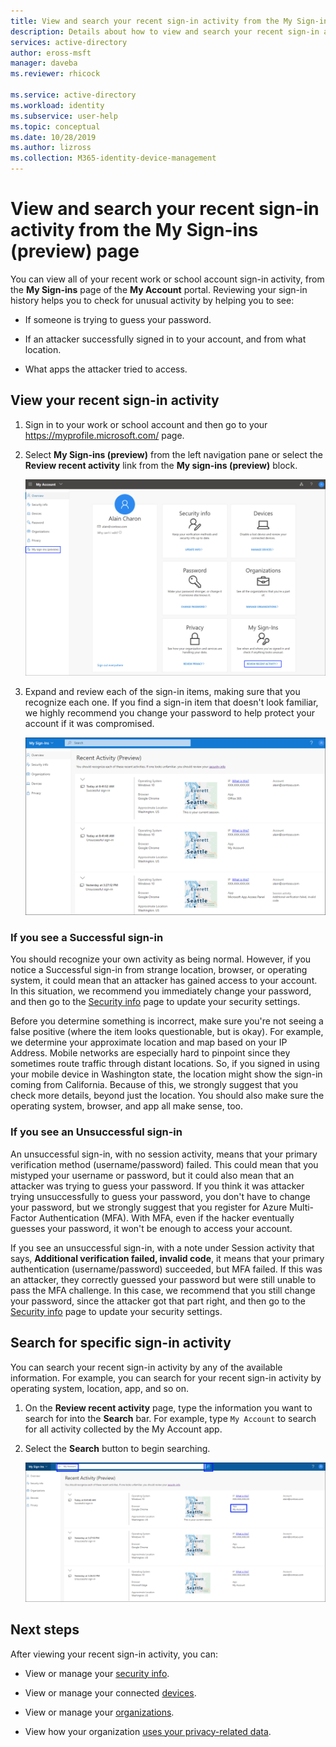 ```yaml
---
title: View and search your recent sign-in activity from the My Sign-in (preview) page - Azure Active Directory | Microsoft Docs
description: Details about how to view and search your recent sign-in activity from the My Sign-ins page of the My Account portal.
services: active-directory
author: eross-msft
manager: daveba
ms.reviewer: rhicock

ms.service: active-directory
ms.workload: identity
ms.subservice: user-help
ms.topic: conceptual
ms.date: 10/28/2019
ms.author: lizross
ms.collection: M365-identity-device-management
---
```


# View and search your recent sign-in activity from the My Sign-ins (preview) page

You can view all of your recent work or school account sign-in activity, from the **My Sign-ins** page of the **My Account** portal. Reviewing your sign-in history helps you to check for unusual activity by helping you to see:

- If someone is trying to guess your password.

- If an attacker successfully signed in to your account, and from what location.

- What apps the attacker tried to access.

## View your recent sign-in activity

1. Sign in to your work or school account and then go to your https://myprofile.microsoft.com/ page.

2. Select **My Sign-ins (preview)** from the left navigation pane or select the **Review recent activity** link from the **My sign-ins (preview)** block.

    ![My Account page, showing highlighted Recent activity links](media/my-account-portal/my-account-portal-sign-ins.png)

3. Expand and review each of the sign-in items, making sure that you recognize each one. If you find a sign-in item that doesn't look familiar, we highly recommend you change your password to help protect your account if it was compromised.

    ![Recent activity page with expanded sign-in details](media/my-account-portal/my-account-portal-sign-ins-page.png)

### If you see a Successful sign-in

You should recognize your own activity as being normal. However, if you notice a Successful sign-in from strange location, browser, or operating system, it could mean that an attacker has gained access to your account. In this situation, we recommend you immediately change your password, and then go to the [Security info](https://mysignins.microsoft.com/security-info) page to update your security settings.

Before you determine something is incorrect, make sure you're not seeing a false positive (where the item looks questionable, but is okay). For example, we determine your approximate location and map based on your IP Address. Mobile networks are especially hard to pinpoint since they sometimes route traffic through distant locations. So, if you signed in using your mobile device in Washington state, the location might show the sign-in coming from California. Because of this, we strongly suggest that you check more details, beyond just the location. You should also make sure the operating system, browser, and app all make sense, too.

### If you see an Unsuccessful sign-in

An unsuccessful sign-in, with no session activity, means that your primary verification method (username/password) failed. This could mean that you mistyped your username or password, but it could also mean that an attacker was trying to guess your password. If you think it was attacker trying unsuccessfully to guess your password, you don't have to change your password, but we strongly suggest that you register for Azure Multi-Factor Authentication (MFA). With MFA, even if the hacker eventually guesses your password, it won't be enough to access your account.

If you see an unsuccessful sign-in, with a note under Session activity that says, **Additional verification failed, invalid code**, it means that your primary authentication (username/password) succeeded, but MFA failed. If this was an attacker, they correctly guessed your password but were still unable to pass the MFA challenge. In this case, we recommend that you still change your password, since the attacker got that part right, and then go to the [Security info](https://mysignins.microsoft.com/security-info) page to update your security settings.

## Search for specific sign-in activity

You can search your recent sign-in activity by any of the available information. For example, you can search for your recent sign-in activity by operating system, location, app, and so on.

1. On the **Review recent activity** page, type the information you want to search for into the **Search** bar. For example, type `My Account` to search for all activity collected by the My Account app.

2. Select the **Search** button to begin searching.

    ![Recent Activity page, showing highlighted search bar, search button, and results](media/my-account-portal/my-account-portal-sign-ins-page-search.png)

## Next steps

After viewing your recent sign-in activity, you can:

- View or manage your [security info](user-help-security-info-overview.md).

- View or manage your connected [devices](my-account-portal-devices-page.md).

- View or manage your [organizations](my-account-portal-organizations-page.md).

- View how your organization [uses your privacy-related data](my-account-portal-privacy-page.md).
